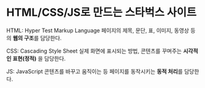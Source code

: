 # HTML/CSS/JS로 만드는 스타벅스 사이트

HTML: Hyper Test Markup Language
페이지의 제목, 문단, 표, 이미지, 동영상 등의 **웹의 구조**를 담당한다.

CSS: Cascading Style Sheet
실제 화면에 표시되는 방법, 콘텐츠를 꾸며주는 **시각적인 표현(정적)** 을 담당한다. 

JS: JavaScript
콘텐츠를 바꾸고 움직이는 등 페이지를 동작시키는 **동적 처리**를 담당한다.

